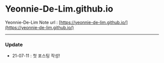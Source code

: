 # Yeonnie-De-Lim.github.io

Yeonnie-De-Lim Note url : [https://yeonnie-de-lim.github.io/](https://yeonnie-de-lim.github.io/)  

---
  
### Update
  
* 21-07-11 : 첫 포스팅 작성!  
